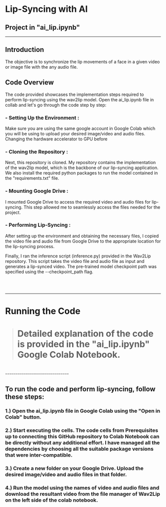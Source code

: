 # Lip-Syncing with AI

## Project in "ai_lip.ipynb"

--------------------------------

## Introduction

The objective is to synchronize the lip movements of a face in a given video or image file with the any audio file.


## Code Overview

The code provided showcases the implementation steps required to perform lip-syncing using the wav2lip model. Open the ai_lip.ipynb file in collab and let's go through the code step by step:

### - Setting Up the Environment :

Make sure you are using the same google account in Google Colab which you will be using to upload your desired image/video and audio files. Changing the hardware accelerator to GPU before


### - Cloning the Repository :

Next, this repository is cloned. My repository contains the implementation of the wav2lip model, which is the backbone of our lip-syncing application. We also install the required python packages to run the model contained in the "requirements.txt" file.

### - Mounting Google Drive :

I mounted Google Drive to access the required video and audio files for lip-syncing. This step allowed me to seamlessly access the files needed for the project.

### - Performing Lip-Syncing :

After setting up the environment and obtaining the necessary files, I copied the video file and audio file from Google Drive to the appropriate location for the lip-syncing process.




Finally, I ran the inference script (inference.py) provided in the Wav2Lip repository. This script takes the video file and audio file as input and generates a lip-synced video. The pre-trained model checkpoint path was specified using the --checkpoint_path flag.

<br>
<br>


--------------------

# Running the Code

> # Detailed explanation of the code is provided in the "ai_lip.ipynb" Google Colab Notebook.
<br>
--------------------------------

## To run the code and perform lip-syncing, follow these steps:

### 1.) Open the ai_lip.ipynb file in Google Colab using the "Open in Colab" button.



### 2.) Start executing the cells. The code cells from Prerequisites up to connecting this GitHub repository to Colab Notebook can be directly without any additional effort. I have managed all the dependencies by choosing all the suitable package versions that were inter-compatible.


### 3.) Create a new folder on your Google Drive. Upload the desired image/video and audio files in that folder.


### 4.) Run the model using the names of video and audio files and download the resultant video from the file manager of Wav2Lip on the left side of the colab notebook.








